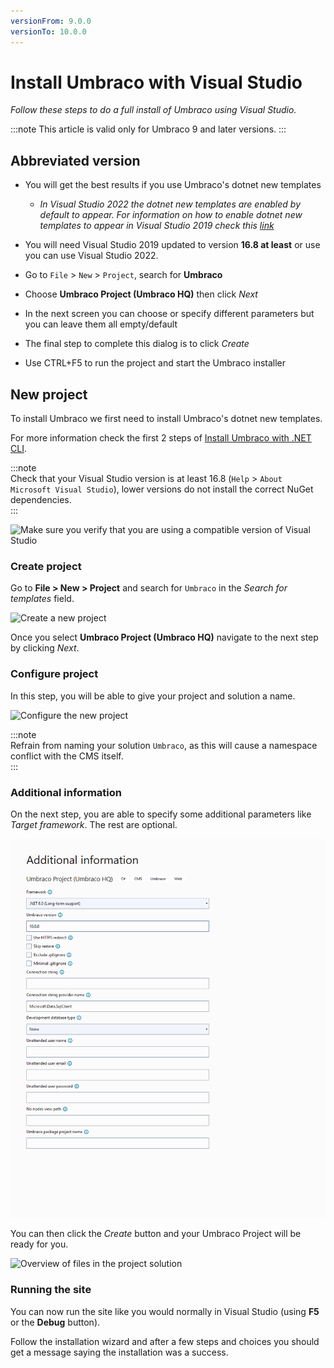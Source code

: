 ```yaml
---
versionFrom: 9.0.0
versionTo: 10.0.0
---
```


# Install Umbraco with Visual Studio

*Follow these steps to do a full install of Umbraco using Visual Studio.*

:::note
This article is valid only for Umbraco 9 and later versions.
:::

## Abbreviated version

- You will get the best results if you use Umbraco's dotnet new templates
  - *In Visual Studio 2022 the dotnet new templates are enabled by default to appear. For information on how to enable dotnet new templates to appear in Visual Studio 2019 check this [link](https://devblogs.microsoft.com/dotnet/net-cli-templates-in-visual-studio/)*

- You will need Visual Studio 2019 updated to version **16.8 at least** or use you can use Visual Studio 2022.
- Go to `File` > `New` > `Project`, search for **Umbraco**
- Choose **Umbraco Project (Umbraco HQ)** then click *Next*
- In the next screen you can choose or specify different parameters but you can leave them all empty/default
- The final step to complete this dialog is to click *Create*
- Use CTRL+F5 to run the project and start the Umbraco installer

## New project

To install Umbraco we first need to install Umbraco's dotnet new templates.

For more information check the first 2 steps of [Install Umbraco with .NET CLI](install-umbraco-with-templates.md#Install-the-template).

:::note  
Check that your Visual Studio version is at least 16.8 (`Help` > `About Microsoft Visual Studio`), lower versions do not install the correct NuGet dependencies.  
:::

![Make sure you verify that you are using a compatible version of Visual Studio](images/VS/visual-studio-version-v9.png)

### Create project

Go to **File > New > Project** and search for `Umbraco` in the *Search for templates* field.

![Create a new project](images/VS/create-project.png)

Once you select **Umbraco Project (Umbraco HQ)** navigate to the next step by clicking *Next*.

### Configure project

In this step, you will be able to give your project and solution a name.

![Configure the new project](images/VS/configure-project.png)

:::note  
Refrain from naming your solution `Umbraco`, as this will cause a namespace conflict with the CMS itself.  
:::

### Additional information

On the next step, you are able to specify some additional parameters like *Target framework*. The rest are optional.

![Add additional information](images/VS/Umbraco10_install.png)

You can then click the *Create* button and your Umbraco Project will be ready for you.

![Overview of files in the project solution](images/VS/ready-solution.png)

### Running the site

You can now run the site like you would normally in Visual Studio (using **F5** or the **Debug** button).

Follow the installation wizard and after a few steps and choices you should get a message saying the installation was a success.
